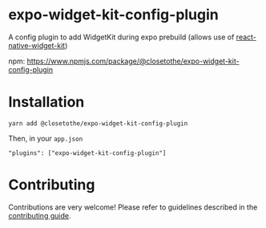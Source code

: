# expo-widget-kit-config-plugin

A config plugin to add WidgetKit during expo prebuild (allows use of [react-native-widget-kit](https://github.com/closetothe/react-native-widget-kit))

npm: https://www.npmjs.com/package/@closetothe/expo-widget-kit-config-plugin

# Installation

```
yarn add @closetothe/expo-widget-kit-config-plugin

```

Then, in your `app.json`

```
"plugins": ["expo-widget-kit-config-plugin"]
```

# Contributing

Contributions are very welcome! Please refer to guidelines described in the [contributing guide](https://github.com/expo/expo#contributing).
